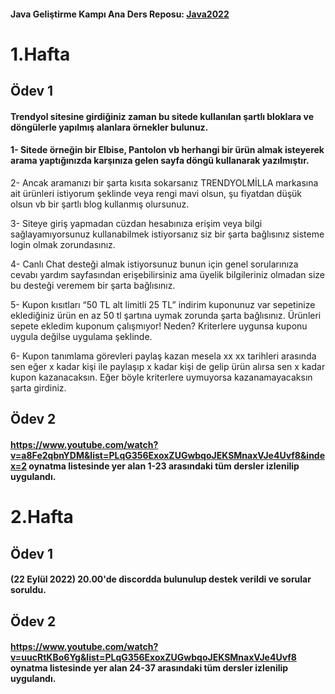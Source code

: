 #### Java Geliştirme Kampı Ana Ders Reposu: [Java2022](https://github.com/muharremyalman/Java2022)
# 1.Hafta
## Ödev 1 
#### Trendyol sitesine girdiğiniz zaman bu sitede kullanılan şartlı bloklara ve döngülerle yapılmış alanlara örnekler bulunuz.
#### 1-	Sitede örneğin bir Elbise, Pantolon vb herhangi bir ürün almak isteyerek arama yaptığınızda karşınıza gelen sayfa döngü kullanarak yazılmıştır.

2-	Ancak aramanızı bir şarta kısıta sokarsanız TRENDYOLMİLLA markasına ait ürünleri istiyorum şeklinde veya rengi mavi olsun, şu fiyatdan düşük olsun vb bir şartlı blog kullanmış olursunuz.

3-	Siteye giriş yapmadan cüzdan hesabınıza erişim veya bilgi sağlayamıyorsunuz kullanabilmek istiyorsanız siz bir şarta bağlısınız sisteme login olmak zorundasınız.

4-	Canlı Chat desteği almak istiyorsunuz bunun için genel sorularınıza cevabı yardım sayfasından erişebilirsiniz ama üyelik bilgileriniz olmadan size bu desteği veremem bir şarta bağlısınız.

5-	Kupon kısıtları “50 TL alt limitli 25 TL” indirim kuponunuz var sepetinize eklediğiniz ürün en az 50 tl şartına uymak zorunda şarta bağlısınız. Ürünleri sepete ekledim kuponum çalışmıyor! 
Neden? Kriterlere uygunsa kuponu uygula değilse uygulama şeklinde.

6-	Kupon tanımlama görevleri paylaş kazan mesela xx xx tarihleri arasında sen eğer x kadar kişi ile paylaşıp x kadar kişi de gelip ürün alırsa sen x kadar kupon kazanacaksın. Eğer böyle kriterlere uymuyorsa kazanamayacaksın şarta girdiniz.

## Ödev 2
#### https://www.youtube.com/watch?v=a8Fe2qbnYDM&list=PLqG356ExoxZUGwbqoJEKSMnaxVJe4Uvf8&index=2 oynatma listesinde yer alan 1-23 arasındaki tüm dersler izlenilip uygulandı.

# 2.Hafta
## Ödev 1
####  (22 Eylül 2022) 20.00'de discordda bulunulup destek verildi ve sorular soruldu.

## Ödev 2
#### https://www.youtube.com/watch?v=uucRtKBo6Yg&list=PLqG356ExoxZUGwbqoJEKSMnaxVJe4Uvf8 oynatma listesinde yer alan 24-37 arasındaki tüm dersler izlenilip uygulandı.
